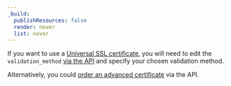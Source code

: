 ```yaml
---
_build:
  publishResources: false
  render: never
  list: never
---
```


If you want to use a [Universal SSL certificate](/ssl/edge-certificates/universal-ssl/enable-universal-ssl/), you will need to edit the `validation_method` [via the API](https://developers.cloudflare.com/api/operations/ssl-verification-edit-ssl-certificate-pack-validation-method) and specify your chosen validation method.

Alternatively, you could [order an advanced certificate](/ssl/edge-certificates/advanced-certificate-manager/manage-certificates/#using-the-api) via the API.
